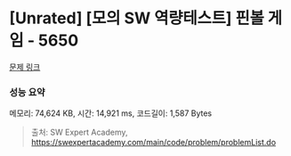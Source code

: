 # [Unrated] [모의 SW 역량테스트] 핀볼 게임 - 5650 

[문제 링크](https://swexpertacademy.com/main/code/problem/problemDetail.do?contestProbId=AWXRF8s6ezEDFAUo) 

### 성능 요약

메모리: 74,624 KB, 시간: 14,921 ms, 코드길이: 1,587 Bytes



> 출처: SW Expert Academy, https://swexpertacademy.com/main/code/problem/problemList.do
